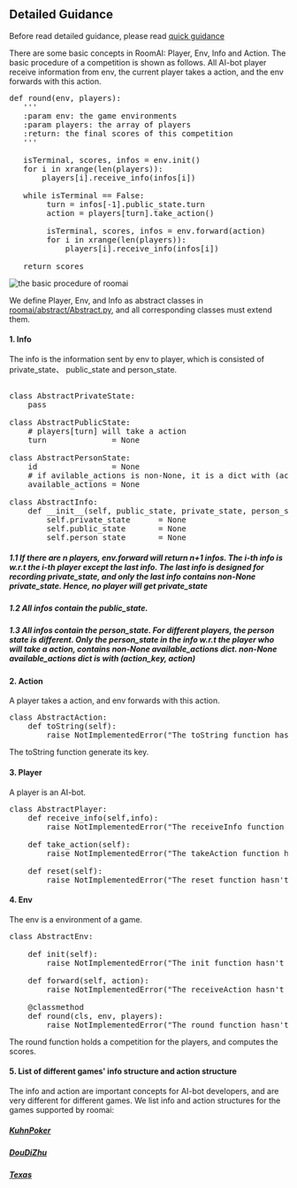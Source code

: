 
##  Detailed Guidance

Before read detailed guidance, please read [quick guidance](https://github.com/roomai/RoomAI##1-quick-guidance)

There are some basic concepts in RoomAI: Player, Env, Info and Action. The basic procedure of a competition is shown as follows. All AI-bot player receive information from env, the current player takes a action, and the env forwards with this action.

<pre>
def round(env, players):
   '''
   :param env: the game environments
   :param players: the array of players
   :return: the final scores of this competition
   '''
   
   isTerminal, scores, infos = env.init()
   for i in xrange(len(players)):
       players[i].receive_info(infos[i])

   while isTerminal == False:
        turn = infos[-1].public_state.turn
        action = players[turn].take_action()
        
        isTerminal, scores, infos = env.forward(action)
        for i in xrange(len(players)):
            players[i].receive_info(infos[i])

   return scores                
</pre>

![the basic procedure of roomai](https://github.com/roomai/RoomAI/blob/master/docs/game.png)

We define Player, Env, and Info as abstract classes in [roomai/abstract/Abstract.py](https://github.com/roomai/RoomAI/blob/master/roomai/abstract/Abstract.py), and all corresponding classes must extend them.  


#### 1. Info

The info is the information sent by env to player, which is consisted of private_state、 public_state and person_state. 

<pre>

class AbstractPrivateState:
    pass
    
class AbstractPublicState:
    # players[turn] will take a action
    turn              = None 

class AbstractPersonState:
    id                = None 
    # if avilable_actions is non-None, it is a dict with (action_key, action) 
    available_actions = None 

class AbstractInfo:
    def __init__(self, public_state, private_state, person_state):
        self.private_state      = None
        self.public_state       = None
        self.person_state       = None
</pre>

##### 1.1 If there are n players, env.forward will return n+1 infos. The i-th info is w.r.t the i-th player except the last info. The last info is designed for recording private_state, and only the last info contains non-None private_state. Hence, no player will get private_state

##### 1.2 All infos contain the public_state. 

##### 1.3 All infos contain the person_state. For different players, the person state is different. Only the person_state in the info w.r.t the player who will take a action, contains non-None available_actions dict. non-None available_actions dict is with (action_key, action)

#### 2. Action

A player takes a action, and env forwards with this action.

<pre>
class AbstractAction:
    def toString(self):
        raise NotImplementedError("The toString function hasn't been implemented")
</pre>

The toString function generate its key.

#### 3. Player

A player is an AI-bot.

<pre>
class AbstractPlayer:
    def receive_info(self,info):
        raise NotImplementedError("The receiveInfo function hasn't been implemented") 

    def take_action(self):
        raise NotImplementedError("The takeAction function hasn't been implemented") 

    def reset(self):
        raise NotImplementedError("The reset function hasn't been implemented")
</pre>


#### 4. Env

The env is a environment of a game.
<pre>
class AbstractEnv:

    def init(self):
        raise NotImplementedError("The init function hasn't been implemented")

    def forward(self, action):
        raise NotImplementedError("The receiveAction hasn't been implemented")

    @classmethod
    def round(cls, env, players):
        raise NotImplementedError("The round function hasn't been implemented")
</pre>

The round function holds a competition for the players, and computes the scores.

#### 5. List of different games' info structure and action structure 

The info and action are  important concepts for AI-bot developers, and are very different for different games. We list info and action structures for the games supported by roomai:

##### [KuhnPoker]()
##### [DouDiZhu]()
##### [Texas]()
